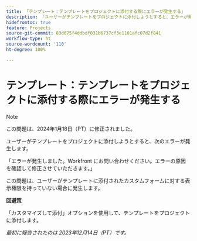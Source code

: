 ```yaml
---
title: 「テンプレート：テンプレートをプロジェクトに添付する際にエラーが発生する」
description: 「ユーザーがテンプレートをプロジェクトに添付しようとすると、エラーが発生します。回避策はあります。」
hidefromtoc: true
feature: Projects
source-git-commit: 83d675f4ddbdf031b6737cf3e1101afc07d2f841
workflow-type: ht
source-wordcount: '110'
ht-degree: 100%

---
```



# テンプレート：テンプレートをプロジェクトに添付する際にエラーが発生する

>[!NOTE]
>
>この問題は、2024年1月18日（PT）に修正されました。

ユーザーがテンプレートをプロジェクトに添付しようとすると、次のエラーが発生します。

「エラーが発生しました。Workfront にお問い合わせください。エラーの原因を確認して修正させていただきます。」

この問題は、ユーザーがテンプレートに添付されたカスタムフォームに対する表示権限を持っていない場合に発生します。

**回避策**

「カスタマイズして添付」オプションを使用して、テンプレートをプロジェクトに添付します。

_最初に報告されたのは 2023年12月14日（PT）です。_
